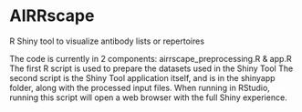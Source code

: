 # AIRRscape
R Shiny tool to visualize antibody lists or repertoires

The code is currently in 2 components: airrscape_preprocessing.R & app.R
The first R script is used to prepare the datasets used in the Shiny Tool
The second script is the Shiny Tool application itself, and is in the shinyapp folder, along with the processed input files. When running in RStudio, running this script will open a web browser with the full Shiny experience.
